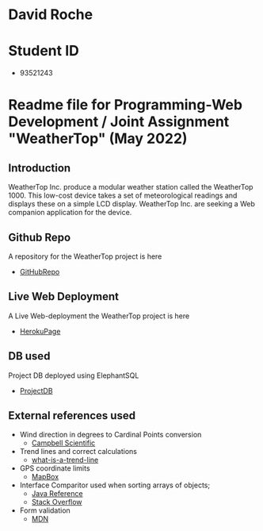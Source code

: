 # David Roche 

# Student ID  
- 93521243
# Readme file for Programming-Web Development / Joint Assignment "WeatherTop"  (May 2022)

## Introduction
WeatherTop Inc. produce a modular weather station called the WeatherTop 1000. This low-cost device takes a set of meteorological readings and displays these on a simple LCD
display. WeatherTop Inc. are seeking a Web companion application for the device.

## Github Repo
A repository for the WeatherTop project is here
- [GitHubRepo](https://github.com/RocheDJ/WeaterTop.git) 
## Live Web Deployment
A Live Web-deployment the WeatherTop project is here 
- [HerokuPage](https://warm-peak-91173.herokuapp.com)
## DB used
Project DB deployed using ElephantSQL 
- [ProjectDB](https://api.elephantsql.com/console/f4bc670c-3353-4650-aaab-0a09023a9798/details)
## External references used
- Wind direction in degrees to Cardinal Points conversion  
  - [Campbell Scientific](https://www.campbellsci.com/blog/convert-wind-directions)
- Trend lines and correct calculations
  - [what-is-a-trend-line](https://study.com/academy/lesson/what-is-a-trend-line-in-math-definition-equation-analysis.html)
- GPS coordinate limits
  - [MapBox](https://docs.mapbox.com/help/glossary/lat-lon/#:~:text=Latitude%20and%20longitude%20are%20a,180%20to%20180%20for%20longitude.)
- Interface Comparitor used when sorting arrays of objects;
  - [Java Reference](https://docs.oracle.com/javase/6/docs/api/java/util/Comparator.html)
  - [Stack Overflow](https://stackoverflow.com/questions/2784514/sort-arraylist-of-custom-objects-by-property)
- Form validation
  - [MDN](https://developer.mozilla.org/en-US/docs/Learn/Forms/Form_validation#built-in_form_validation_examples)
